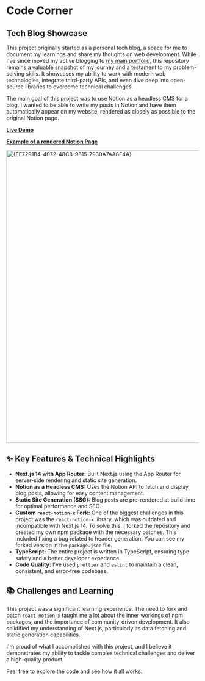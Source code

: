 # Code Corner

## Tech Blog Showcase

This project originally started as a personal tech blog, a space for me to document my learnings and share my thoughts on web development. While I've since moved my active blogging to [my main portfolio](https://www.synthcode.net/blog), this repository remains a valuable snapshot of my journey and a testament to my problem-solving skills. It showcases my ability to work with modern web technologies, integrate third-party APIs, and even dive deep into open-source libraries to overcome technical challenges.

The main goal of this project was to use Notion as a headless CMS for a blog. I wanted to be able to write my posts in Notion and have them automatically appear on my website, rendered as closely as possible to the original Notion page.

[**Live Demo**](https://code-corner.vercel.app/blog)

[**Example of a rendered Notion Page**](https://code-corner.vercel.app/blog/caae2efc-60d4-40d1-a5eb-248e4c5946fa)

<img width="1360" height="768" alt="{EE7291B4-4072-48C8-9815-7930A7AA8F4A}" src="https://github.com/user-attachments/assets/139b1484-1598-4dfd-8fd3-110f00d7e988" />

## ✨ Key Features & Technical Highlights

*   **Next.js 14 with App Router:** Built Next.js using the App Router for server-side rendering and static site generation.
*   **Notion as a Headless CMS:** Uses the Notion API to fetch and display blog posts, allowing for easy content management.
*   **Static Site Generation (SSG):** Blog posts are pre-rendered at build time for optimal performance and SEO.
*   **Custom `react-notion-x` Fork:** One of the biggest challenges in this project was the `react-notion-x` library, which was outdated and incompatible with Next.js 14. To solve this, I forked the repository and created my own npm package with the necessary patches. This included fixing a bug related to header generation. You can see my forked version in the `package.json` file.
*   **TypeScript:** The entire project is written in TypeScript, ensuring type safety and a better developer experience.
*   **Code Quality:** I've used `prettier` and `eslint` to maintain a clean, consistent, and error-free codebase.

## 📚 Challenges and Learning

This project was a significant learning experience. The need to fork and patch `react-notion-x` taught me a lot about the inner workings of npm packages, and the importance of community-driven development. It also solidified my understanding of Next.js, particularly its data fetching and static generation capabilities.

I'm proud of what I accomplished with this project, and I believe it demonstrates my ability to tackle complex technical challenges and deliver a high-quality product.

Feel free to explore the code and see how it all works.

